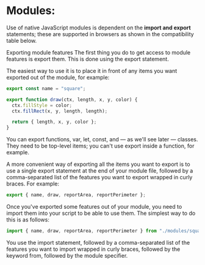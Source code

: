 
<h1> Modules:</h1> 
Use of native JavaScript modules is dependent on the <b>import and export</b> statements; these are supported in browsers as shown in the compatibility table below.

Exporting module features
The first thing you do to get access to module features is export them. This is done using the export statement.

The easiest way to use it is to place it in front of any items you want exported out of the module, for example:

```javascript
export const name = "square";

export function draw(ctx, length, x, y, color) {
  ctx.fillStyle = color;
  ctx.fillRect(x, y, length, length);

  return { length, x, y, color };
}
```

You can export functions, var, let, const, and — as we'll see later — classes. They need to be top-level items; you can't use export inside a function, for example.

A more convenient way of exporting all the items you want to export is to use a single export statement at the end of your module file, followed by a comma-separated list of the features you want to export wrapped in curly braces. For example:

```javascript
export { name, draw, reportArea, reportPerimeter };
```

Once you've exported some features out of your module, you need to import them into your script to be able to use them. The simplest way to do this is as follows:
```javascript
import { name, draw, reportArea, reportPerimeter } from "./modules/square.js";
```
You use the import statement, followed by a comma-separated list of the features you want to import wrapped in curly braces, followed by the keyword from, followed by the module specifier.

